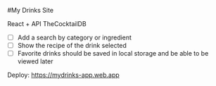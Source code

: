 #My Drinks Site 

React + API TheCocktailDB

- [ ] Add a search by category or ingredient
- [ ] Show the recipe of the drink selected
- [ ] Favorite drinks should be saved in local storage and be able to be viewed later

Deploy: https://mydrinks-app.web.app